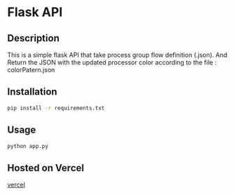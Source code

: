 # Flask API

## Description

This is a simple flask API that take process group flow definition (.json).
And Return the JSON with the updated processor color according to the file : colorPatern.json

## Installation

```bash
pip install -r requirements.txt
```

## Usage

```bash
python app.py
```

## Hosted on Vercel
[vercel](https://rainbow-nifi.vercel.app/)